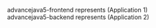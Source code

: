 <div>
<p styles="text-align:right">
advancejava5-frontend represents (Application 1) </br>
advancejava5-backend represents (Application 2)
</p>
</div>
